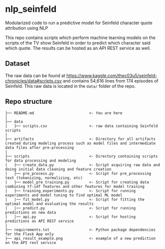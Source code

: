 # nlp_seinfeld
Modularized code to run a predictive model for Seinfeld character quote attribution using NLP

This repo contains scripts which perform machine learning models on the scripts of the TV show Seinfeld in order to predict which character said which quote. The results can be hosted as an API REST service as well.

## Dataset

The raw data can be found at https://www.kaggle.com/thec03u5/seinfeld-chronicles/data#scripts.csv and contains 54,616 lines from 174 episodes of  Seinfeld. This raw data is located in the `data/` folder of the repo.

## Repo structure 

```
├── README.md                         <- You are here
│
├── data
|   ├── scripts.csv                   <- raw data containing Seinfeld scripts 
|
├── artifacts                         <- Directory for all artifacts created during modeling process such as model files and intermediate data files after pre-processing
|
├── scripts                           <- Directory containing scripts for data processing and modeling 
|   ├── create_data.py                <- Script acquiring raw data and doing initial data cleaning and feature creation
|   ├── pre_process.py                <- Script for pre_processing text (tokenizing, normalizing, etc) 
|   ├── model_pre_training.py         <- Script for creating data combining tf-idf features and other features for model training     
|   ├── training_experiments.py       <- Script for running experiments and model tuning to find optimal ML model
|   |── fit_model.py                  <- Script for fitting the optimal model and evaluating the results
|   |── predict.py                    <- Script for running predictions on new data
|   |── api.py                        <- Script for hosting predictions as API REST service
|
├── requirements.txt                  <- Python package dependencies for the Flask App only
├── api_result_example.png            <- example of a new prediction on the API rest service

```


